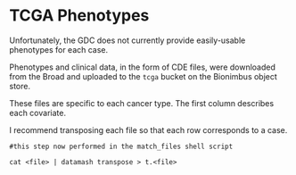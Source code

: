 # TCGA Phenotypes

Unfortunately, the GDC does not currently provide easily-usable phenotypes for each case.

Phenotypes and clinical data, in the form of CDE files, were downloaded from the Broad and uploaded to the `tcga` bucket on the Bionimbus object store.

These files are specific to each cancer type. The first column describes each covariate.

I recommend transposing each file so that each row corresponds to a case.

```
#this step now performed in the match_files shell script

cat <file> | datamash transpose > t.<file>
```

